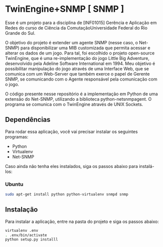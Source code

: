 # TwinEngine+SNMP [ SNMP ]

Esse é um projeto para a disciplina de [INF01015] Gerência e Aplicação em Redes do curso de Ciência da 
ComutaçãoUniversidade Federal do Rio Grande do Sul. 

O objetivo do projeto é extender um agente SNMP (nesse caso, o Net-SNMP) para disponibilizar uma MIB
customizada que permita acessar e alterar os dados de um jogo. Para tal, foi escolhido o projeto open-source
TwinEngine, que é uma re-implementação do jogo Little Big Adventure, desenvolvido pela Adeline Software 
International em 1994. 
Meu objetivo é possibilitar manipulação do jogo através de uma Interface Web, que se comunica com um Web-Server
que também exerce o papel de Gerente SNMP, se comunicando com o Agente responsável pela comunicação com o jogo. 

O código presente nesse repositório é a implementação em Python de uma extensão do Net-SNMP, utilizando a
biblioteca python-netsnmpagent. O programa se comunica com o TwinEngine através de UNIX Sockets.

## Dependências

Para rodar essa aplicação, você vai precisar instalar os seguintes programas:

* Python
* Virtualenv 
* Net-SNMP 

Caso ainda não tenha eles instalados, siga os passos abaixo para
instalá-los:

### Ubuntu

```bash
sudo apt-get install python python-virtualenv snmpd snmp
```

## Instalação

Para instalar a aplicação, entre na pasta do projeto e siga os passos abaixo:

```bash
virtualenv .env
. .env/bin/activate
python setup.py installl

```



